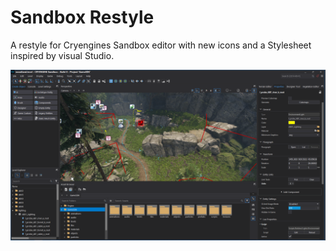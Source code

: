# Sandbox Restyle

A restyle for Cryengines Sandbox editor with new icons and a Stylesheet inspired by visual Studio.

![Preview](vsstyle.PNG)
